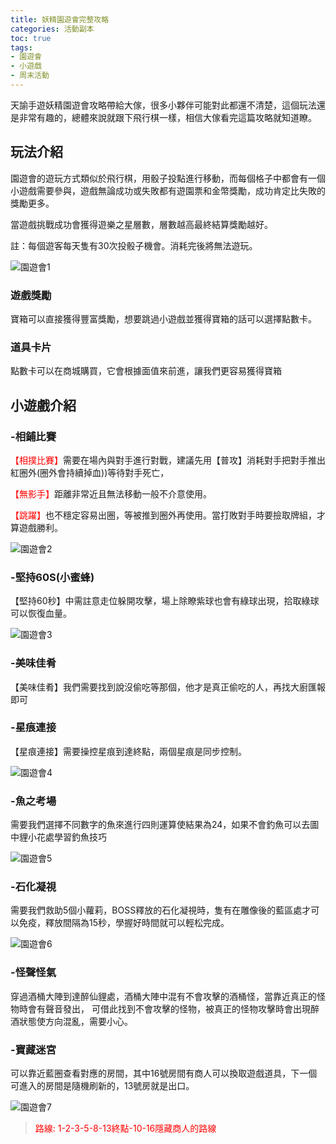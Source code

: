 ```yaml
---
title: 妖精園遊會完整攻略
categories: 活動副本
toc: true
tags:
- 園遊會
- 小遊戲
- 周末活動
---
```


天諭手遊妖精園遊會攻略帶給大傢，很多小夥伴可能對此都還不清楚，這個玩法還是非常有趣的，總體來說就跟下飛行棋一樣，相信大傢看完這篇攻略就知道瞭。<!--more-->

## 玩法介紹

園遊會的遊玩方式類似於飛行棋，用骰子投點進行移動，而每個格子中都會有一個小遊戲需要參與，遊戲無論成功或失敗都有遊園票和金幣獎勵，成功肯定比失敗的獎勵更多。

當遊戲挑戰成功會獲得遊樂之星層數，層數越高最終結算獎勵越好。

註：每個遊客每天隻有30次投骰子機會。消耗完後將無法遊玩。

![園遊會1](https://guideah.com/wp-content/uploads/2021/01/205018363.jpg)

### 遊戲獎勵

寶箱可以直接獲得豐富獎勵，想要跳過小遊戲並獲得寶箱的話可以選擇點數卡。

### 道具卡片

點數卡可以在商城購買，它會根據面值來前進，讓我們更容易獲得寶箱

## 小遊戲介紹

### -相鋪比賽

<font color="red">【相撲比賽】</font>需要在場內與對手進行對戰，建議先用【普攻】消耗對手把對手推出紅圈外(圈外會持續掉血))等待對手死亡，

<font color="red">【無影手】</font>距離非常近且無法移動一般不介意使用。

<font color="red">【跳躍】</font>也不穩定容易出圈，等被推到圈外再使用。當打敗對手時要撿取牌組，才算遊戲勝利。

![園遊會2](https://guideah.com/wp-content/uploads/2021/01/205018413.jpg)

### -堅持60S(小蜜蜂)

【堅持60秒】中需註意走位躲開攻擊，場上除瞭紫球也會有綠球出現，拾取綠球可以恢復血量。

![園遊會3](https://guideah.com/wp-content/uploads/2021/01/205018426.jpg)

### -美味佳肴

【美味佳肴】我們需要找到說沒偷吃等那個，他才是真正偷吃的人，再找大廚匯報即可

### -星痕連接

【星痕連接】需要操控星痕到達終點，兩個星痕是同步控制。

![園遊會4](https://guideah.com/wp-content/uploads/2021/01/205018456.jpg)

### -魚之考場

需要我們選擇不同數字的魚來進行四則運算使結果為24，如果不會釣魚可以去圖中貍小花處學習釣魚技巧

![園遊會5](https://guideah.com/wp-content/uploads/2021/01/205018476.jpg)

### -石化凝視

需要我們救助5個小蘿莉，BOSS釋放的石化凝視時，隻有在雕像後的藍區處才可以免疫，釋放間隔為15秒，學握好時間就可以輕松完成。

![園遊會6](https://guideah.com/wp-content/uploads/2021/01/205018504.jpg)

### -怪聲怪氣

穿過酒桶大陣到達醉仙貍處，酒桶大陣中混有不會攻擊的酒桶怪，當靠近真正的怪物時會有聲音發出，
可借此找到不會攻擊的怪物，被真正的怪物攻擊時會出現醉酒狀態使方向混亂，需要小心。

### -寶藏迷宮

可以靠近藍圈查看對應的房間，其中16號房間有商人可以換取遊戲道具，下一個可進入的房間是隨機刷新的，13號房就是出口。

![園遊會7](http://i.17173cdn.com/2fhnvk/YWxqaGBf/cms3/gVCeycboDbwdnsi.jpg!a-3-540x.jpg)

><font color="red">路線: 1-2-3-5-8-13終點-10-16隱藏商人的路線</font>

